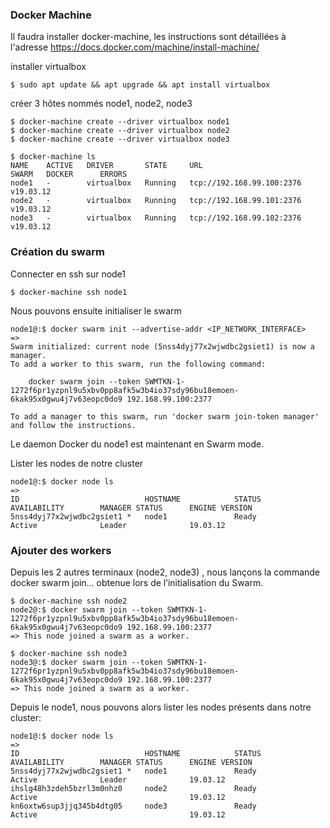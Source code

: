 ### Docker Machine
Il faudra installer docker-machine, les instructions sont détaillées à l'adresse https://docs.docker.com/machine/install-machine/

installer virtualbox
```
$ sudo apt update && apt upgrade && apt install virtualbox
```

créer 3 hôtes nommés node1, node2, node3
```
$ docker-machine create --driver virtualbox node1
$ docker-machine create --driver virtualbox node2
$ docker-machine create --driver virtualbox node3
```

```
$ docker-machine ls
NAME    ACTIVE   DRIVER       STATE     URL                         SWARM   DOCKER      ERRORS
node1   -        virtualbox   Running   tcp://192.168.99.100:2376           v19.03.12   
node2   -        virtualbox   Running   tcp://192.168.99.101:2376           v19.03.12   
node3   -        virtualbox   Running   tcp://192.168.99.102:2376           v19.03.12   
```

### Création du swarm

Connecter en ssh sur node1
```
$ docker-machine ssh node1
```

Nous pouvons ensuite initialiser le swarm
```
node1@:$ docker swarm init --advertise-addr <IP_NETWORK_INTERFACE>
=>
Swarm initialized: current node (5nss4dyj77x2wjwdbc2gsiet1) is now a manager.
To add a worker to this swarm, run the following command:

    docker swarm join --token SWMTKN-1-1272f6pr1yzpnl9u5xbv0pp8afk5w3b4io37sdy96bu18emoen-6kak95x0gwu4j7v63eopc0do9 192.168.99.100:2377

To add a manager to this swarm, run 'docker swarm join-token manager' and follow the instructions.
```
Le daemon Docker du node1 est maintenant en Swarm mode.

Lister les nodes de notre cluster
```
node1@:$ docker node ls
=>
ID                            HOSTNAME            STATUS              AVAILABILITY        MANAGER STATUS      ENGINE VERSION
5nss4dyj77x2wjwdbc2gsiet1 *   node1               Ready               Active              Leader              19.03.12
```

### Ajouter des workers
Depuis les 2 autres terminaux (node2, node3) , nous lançons la commande docker swarm join... obtenue lors de l’initialisation du Swarm.

```
$ docker-machine ssh node2
node2@:$ docker swarm join --token SWMTKN-1-1272f6pr1yzpnl9u5xbv0pp8afk5w3b4io37sdy96bu18emoen-6kak95x0gwu4j7v63eopc0do9 192.168.99.100:2377
=> This node joined a swarm as a worker.
```

```
$ docker-machine ssh node3
node3@:$ docker swarm join --token SWMTKN-1-1272f6pr1yzpnl9u5xbv0pp8afk5w3b4io37sdy96bu18emoen-6kak95x0gwu4j7v63eopc0do9 192.168.99.100:2377
=> This node joined a swarm as a worker.
```

Depuis le node1, nous pouvons alors lister les nodes présents dans notre cluster:
```
node1@:$ docker node ls
=>                                                                                                                                                         
ID                            HOSTNAME            STATUS              AVAILABILITY        MANAGER STATUS      ENGINE VERSION
5nss4dyj77x2wjwdbc2gsiet1 *   node1               Ready               Active              Leader              19.03.12
ihslg48h3zdeh5bzrl3m0nhz0     node2               Ready               Active                                  19.03.12
kn6oxtw6sup3jjq345b4dtg05     node3               Ready               Active                                  19.03.12
```